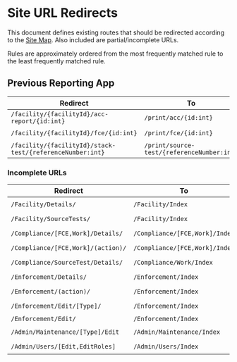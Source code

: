 # Site URL Redirects

This document defines existing routes that should be redirected according to the [Site Map](Site-map.md). Also included
are partial/incomplete URLs.

Rules are approximately ordered from the most frequently matched rule to the least frequently matched rule.

## Previous Reporting App

| Redirect                                                  | To                                         | Done |
|-----------------------------------------------------------|--------------------------------------------|:----:|
| `/facility/{facilityId}/acc-report/{id:int}`              | `/print/acc/{id:int}`                      |  ✔️  |
| `/facility/{facilityId}/fce/{id:int}`                     | `/print/fce/{id:int}`                      |  ✔️  |
| `/facility/{facilityId}/stack-test/{referenceNumber:int}` | `/print/source-test/{referenceNumber:int}` |  ✔️  |

### Incomplete URLs

| Redirect                           | To                             | Done |
|------------------------------------|--------------------------------|:----:|
| `/Facility/Details/`               | `/Facility/Index`              |  ✔️  |
| `/Facility/SourceTests/`           | `/Facility/Index`              |  ✔️  |
| `/Compliance/[FCE,Work]/Details/`  | `/Compliance/[FCE,Work]/Index` |  ✔️  | 
| `/Compliance/[FCE,Work]/(action)/` | `/Compliance/[FCE,Work]/Index` |  ✔️  | 
| `/Compliance/SourceTest/Details/`  | `/Compliance/Work/Index`       |  ✔️  | 
| `/Enforcement/Details/`            | `/Enforcement/Index`           |  ✔️  |
| `/Enforcement/(action)/`           | `/Enforcement/Index`           |  ✔️  |
| `/Enforcement/Edit/[Type]/`        | `/Enforcement/Index`           |  ✔️  |
| `/Enforcement/Edit/`               | `/Enforcement/Index`           |  ❌   |
| `/Admin/Maintenance/[Type]/Edit`   | `/Admin/Maintenance/Index`     |  ✔️  |
| `/Admin/Users/[Edit,EditRoles]`    | `/Admin/Users/Index`           |  ✔️  |
